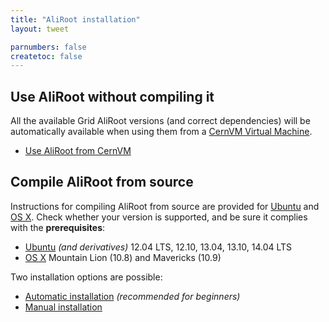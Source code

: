 ```yaml
---
title: "AliRoot installation"
layout: tweet

parnumbers: false
createtoc: false
---
```



Use AliRoot without compiling it
--------------------------------

All the available Grid AliRoot versions (and correct dependencies)
will be automatically available when using them from a
[CernVM Virtual Machine](http://cernvm.cern.ch/).

* [Use AliRoot from CernVM](cernvm)


Compile AliRoot from source
---------------------------

Instructions for compiling AliRoot from source are provided for
[Ubuntu](http://www.ubuntu.com/) and [OS X](http://www.apple.com/osx).
Check whether your version is supported, and be sure it complies with
the **prerequisites**:

* [Ubuntu](prereq-ubuntu) *(and derivatives)* 12.04 LTS, 12.10, 13.04,
  13.10, 14.04 LTS
* [OS X](prereq-osx) Mountain Lion (10.8) and Mavericks (10.9)

Two installation options are possible:

* [Automatic installation](auto) *(recommended for beginners)*
* [Manual installation](manual)
